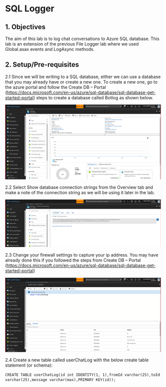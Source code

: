 # SQL Logger

## 1.	Objectives

The aim of this lab is to log chat conversations to Azure SQL database. This lab is an extension of the previous File Logger lab where we used Global.asax events and LogAsync methods.

## 2.	Setup/Pre-requisites

2.1	Since we will be writing to a SQL database, either we can use a database that you may already have or create a new one. To create a new one, go to the azure portal and follow the Create DB – Portal (https://docs.microsoft.com/en-us/azure/sql-database/sql-database-get-started-portal) steps to create a database called Botlog as shown below.

![Botlog](images/Botlog.png)

2.2 Select Show database connection strings from the Overview tab and make a note of the connection string as we will be using it later in the lab.

![Connection Strings](images/ConnectionStrings.png)

2.3 Change your firewall settings to capture your ip address. You may have already done this if you followed the steps from Create DB – Portal (https://docs.microsoft.com/en-us/azure/sql-database/sql-database-get-started-portal)

![Firewall Settings](images/FirewallSettings.png)

2.4 Create a new table called userChatLog with the below create table statement (or schema):

```
CREATE TABLE userChatLog(id int IDENTITY(1, 1),fromId varchar(25),toId varchar(25),message varchar(max),PRIMARY KEY(id));
```
